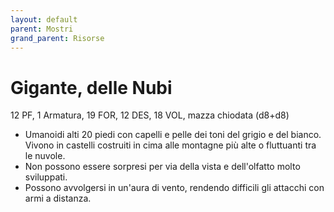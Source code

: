 ```yaml
---
layout: default
parent: Mostri
grand_parent: Risorse
---
```


# Gigante, delle Nubi

12 PF, 1 Armatura, 19 FOR, 12 DES, 18 VOL, mazza chiodata (d8+d8)

- Umanoidi alti 20 piedi con capelli e pelle dei toni del grigio e del bianco. Vivono in castelli costruiti in cima alle montagne più alte o fluttuanti tra le nuvole.
- Non possono essere sorpresi per via della vista e dell'olfatto molto sviluppati.  
- Possono avvolgersi in un'aura di vento, rendendo difficili gli attacchi con armi a distanza.
